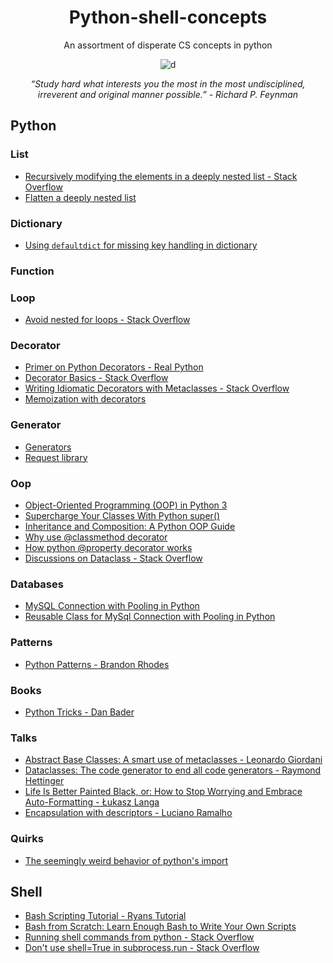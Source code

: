 <div align="center">
  
# Python-shell-concepts

An assortment of disperate CS concepts in python

![d](https://images.unsplash.com/photo-1459278558918-f94278c0f022?ixlib=rb-1.2.1&ixid=eyJhcHBfaWQiOjEyMDd9&auto=format&fit=crop&w=1052&q=801047&q=80)

*“Study hard what interests you the most in the most undisciplined, irreverent and original manner possible.” - Richard P. Feynman*
</div>

## Python

### List
* [Recursively modifying the elements in a deeply nested list - Stack Overflow](https://stackoverflow.com/questions/33155708/how-do-i-modify-each-value-of-a-deep-nested-list-recursively-and-return-another)
* [Flatten a deeply nested list](https://thispointer.com/python-convert-list-of-lists-or-nested-list-to-flat-list/)

### Dictionary
* [Using `defaultdict` for missing key handling in dictionary](https://www.ludofischer.com/blog/python-collections-defaultdict/)

### Function

### Loop
* [Avoid nested for loops - Stack Overflow](https://stackoverflow.com/a/11174757/8963300)


### Decorator
* [Primer on Python Decorators - Real Python](https://realpython.com/primer-on-python-decorators/)
* [Decorator Basics - Stack Overflow](https://stackoverflow.com/a/1594484/464744)
* [Writing Idiomatic Decorators with Metaclasses - Stack Overflow](https://stackoverflow.com/a/53176726/8963300)
* [Memoization with decorators](https://www.python-course.eu/python3_memoization.php)

### Generator
* [Generators](https://realpython.com/introduction-to-python-generators/)
* [Request library](https://realpython.com/python-requests/)

### Oop 
* [Object-Oriented Programming (OOP) in Python 3](https://realpython.com/python3-object-oriented-programming/)
* [Supercharge Your Classes With Python super()](https://realpython.com/python-super/)
* [Inheritance and Composition: A Python OOP Guide](https://realpython.com/inheritance-composition-python/)
* [Why use @classmethod decorator](https://stackoverflow.com/a/47769405/8963300)
* [How python @property decorator works](https://www.machinelearningplus.com/python/python-property/amp/)
* [Discussions on Dataclass - Stack Overflow](https://stackoverflow.com/questions/47955263/what-are-data-classes-and-how-are-they-different-from-common-classes)

### Databases
* [MySQL Connection with Pooling in Python](https://programmer.help/blogs/database-connection-pool-dbutils-use.html?fbclid=IwAR3JWCj_E5LnFMWNuefRfCpnRQ2ceMd95sEZrnCK29XM8md8H5yV3kk_cYc)
* [Reusable Class for MySql Connection with Pooling in Python](https://gist.github.com/rednafi/640886a50499eea05ffe38d99a79b927)

### Patterns
* [Python Patterns - Brandon Rhodes](https://python-patterns.guide/)

### Books
* [Python Tricks - Dan Bader](https://www.goodreads.com/en/book/show/36555966)

### Talks
* [Abstract Base Classes: A smart use of metaclasses - Leonardo Giordani](https://youtu.be/I9nXiJQnGsk)
* [Dataclasses: The code generator to end all code generators - Raymond Hettinger](https://www.youtube.com/watch?v=T-TwcmT6Rcw&list=PLH-7dHUt8SGoTpklX4rhK50r5ikA47mh8&index=2)
* [Life Is Better Painted Black, or: How to Stop Worrying and Embrace Auto-Formatting - Łukasz Langa](https://www.youtube.com/watch?v=esZLCuWs_2Y)
* [Encapsulation with descriptors - Luciano Ramalho](https://www.youtube.com/watch?v=5GG4jBxj4Ys)

### Quirks

* [The seemingly weird behavior of python's import](http://python-notes.curiousefficiency.org/en/latest/python_concepts/import_traps.html) 

## Shell
* [Bash Scripting Tutorial - Ryans Tutorial](https://ryanstutorials.net/bash-scripting-tutorial/)
* [Bash from Scratch: Learn Enough Bash to Write Your Own Scripts](https://dev.to/ahmedmusallam/bash-from-scratch-learn-enough-bash-to-write-your-own-scripts-189f)
* [Running shell commands from python - Stack Overflow](https://stackoverflow.com/questions/4256107/running-bash-commands-in-python/51950538#51950538)
* [Don't use shell=True in subprocess.run - Stack Overflow](https://stackoverflow.com/questions/3172470/actual-meaning-of-shell-true-in-subprocess)



